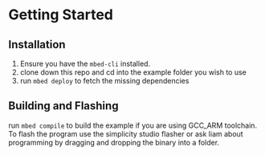 # Getting Started

## Installation

1. Ensure you have the `mbed-cli` installed.
2. clone down this repo and cd into the example folder you wish to use
3. run `mbed deploy` to fetch the missing dependencies


## Building and Flashing

run `mbed compile` to build the example if you are using GCC_ARM toolchain. To flash the program use the simplicity studio flasher or ask liam about programming by dragging and dropping the binary into a folder.